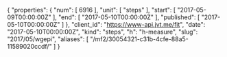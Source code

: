 {
  "properties": {
    "num": [
      6916
    ],
    "unit": [
      "steps"
    ],
    "start": [
      "2017-05-09T00:00:00Z"
    ],
    "end": [
      "2017-05-10T00:00:00Z"
    ],
    "published": [
      "2017-05-10T00:00:00Z"
    ]
  },
  "client_id": "https://www-api.jvt.me/fit",
  "date": "2017-05-10T00:00:00Z",
  "kind": "steps",
  "h": "h-measure",
  "slug": "2017/05/wgepi",
  "aliases": [
    "/mf2/30054321-c31b-4cfe-88a5-11589020ccdf/"
  ]
}
